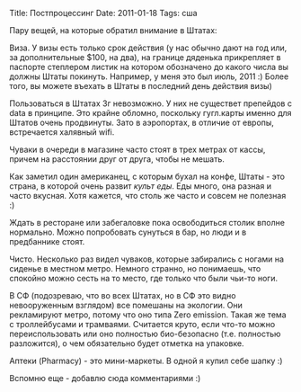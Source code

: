 Title: Постпроцессинг
Date: 2011-01-18
Tags: сша

<div class="text"><p>Пару вещей, на которые обратил внимание в Штатах:</p>
<p>Виза. У визы есть только срок действия (у нас обычно дают на год или, за дополнительные $100, на два), на границе дяденька прикрепляет в паспорте степлером листик на котором обозначено до какого числа вы должны Штаты покинуть. Например, у меня это был июль, 2011 :) Более того, вы можете въехать в Штаты в последний день действия визы)</p>
<p>Пользоваться в Штатах 3г невозможно. У них не существет препейдов с data в принципе. Это крайне обломно, поскольку гугл.карты именно для Штатов очень продвинуты. Зато в аэропортах, в отличие от европы, встречается халявный wifi.</p>
<p>Чуваки в очереди в магазине часто стоят в трех метрах от кассы, причем на расстоянии друг от друга, чтобы не мешать.</p>
<p>Как заметил один американец, с которым бухал на конфе, Штаты - это страна, в которой очень развит <i>культ еды</i>. Еды много, она разная и часто вкусная. Хотя кажется, что столь же часто и совсем не полезная :)</p>
<p>Ждать в ресторане или забегаловке пока освободиться столик вполне нормально. Можно попробовать сунуться в бар, но люди и в предбаннике стоят.</p>
<p>Чисто. Несколько раз видел чуваков, которые забирались с ногами на сиденье в местном метро. Немного странно, но понимаешь, что спокойно можно сесть на то место, где только что были чьи-то ноги.</p>
<p>В СФ (подозреваю, что во всех Штатах, но в СФ это видно невооруженным взглядом) все помешаны на экологии. Они рекламируют метро, потому что оно типа Zero emission. Такая же тема с троллейбусами и трамваями. Считается круто, если что-то можно переиспользовать или оно полностью био-безопасно (т.е. полностью разложится), о чем обязательно будет отметка на упаковке.</p>
<p>Аптеки (Pharmacy) - это мини-маркеты. В одной я купил себе шапку :)</p>
<p>Вспомню еще - добавлю сюда комментариями :)</p>
</div>